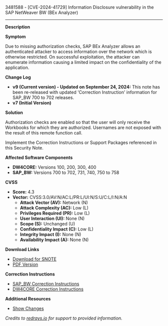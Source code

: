3481588 - [CVE-2024-41729] Information Disclosure vulnerability in the SAP NetWeaver BW (BEx Analyzer)

---

**Description**

**Symptom**

Due to missing authorization checks, SAP BEx Analyzer allows an authenticated attacker to access information over the network which is otherwise restricted. On successful exploitation, the attacker can enumerate information causing a limited impact on the confidentiality of the application.

**Change Log**

- **v9 (Current version) - Updated on September 24, 2024:** This note has been re-released with updated 'Correction Instruction' information for SAP_BW 700 to 702 releases.
- **v7 (Initial Version)**

**Solution**

Authorization checks are enabled so that the user will only receive the Workbooks for which they are authorized. Usernames are not exposed with the result of this remote function call.

Implement the Correction Instructions or Support Packages referenced in this Security Note.

**Affected Software Components**

- **DW4CORE:** Versions 100, 200, 300, 400
- **SAP_BW:** Versions 700 to 702, 731, 740, 750 to 758

**CVSS**

- **Score:** 4.3
- **Vector:** CVSS:3.0/AV:N/AC:L/PR:L/UI:N/S:U/C:L/I:N/A:N
  - **Attack Vector (AV):** Network (N)
  - **Attack Complexity (AC):** Low (L)
  - **Privileges Required (PR):** Low (L)
  - **User Interaction (UI):** None (N)
  - **Scope (S):** Unchanged (U)
  - **Confidentiality Impact (C):** Low (L)
  - **Integrity Impact (I):** None (N)
  - **Availability Impact (A):** None (N)

**Download Links**

- [Download for SNOTE](https://notesdownloads.sap.com/note/0040000001017032024)
- [PDF Version](https://userapps.support.sap.com/sap/support/sfm/notes/print/0003481588?language=en-US&token=F0AD1F2489165FD1D0AF8CBAB85CFD3B)

**Correction Instructions**

- [SAP_BW Correction Instructions](https://me.sap.com/corrins/0003481588/30)
- [DW4CORE Correction Instructions](https://me.sap.com/corrins/0003481588/22188)

**Additional Resources**

- [Show Changes](https://me.sap.com/notesLatestChanges/0003481588/E/diff)

*Credits to [redrays.io](https://redrays.io) for support to provided information.*